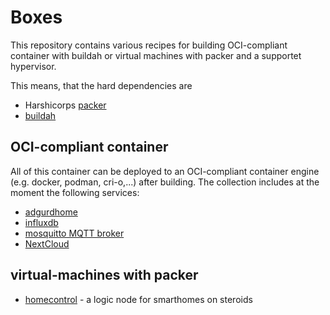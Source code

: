 <!--- 
    @author: Gregor A. Segner <gregor.segner@gmail.com>
    @license: BSD-3
--->

# Boxes
This repository contains various recipes for building OCI-compliant container 
with buildah or virtual machines with packer and a supportet hypervisor.

This means, that the hard dependencies are
  * Harshicorps [packer](https://www.packer.io)
  * [buildah](https://buildah.io)

## OCI-compliant container
All of this container can be deployed to an OCI-compliant container engine 
(e.g. docker, podman, cri-o,...) after building. The collection includes
at the moment the following services:
  * [adgurdhome](./container/adguardhome.sh)
  * [influxdb](./container/influxdb.sh)
  * [mosquitto MQTT broker](./container/mosquitt.sh)
  * [NextCloud](./container/nextcloud)

## virtual-machines with packer
  * [homecontrol](./packer/homecontrol/README.md) - a logic node for smarthomes on steroids